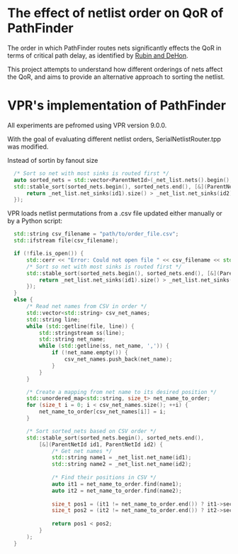 # The effect of netlist order on QoR of PathFinder
The order in which PathFinder routes nets significantly effects the QoR in terms of critical path delay, as identified by [Rubin and DeHon](https://ic.ese.upenn.edu/pdf/pathfinder_noise_fpga2011.pdf).

This project attempts to understand how different orderings of nets affect the QoR, and aims to provide an alternative approach to sorting the netlist.

# VPR's implementation of PathFinder
All experiments are pefromed using VPR version 9.0.0.

With the goal of evaluating different netlist orders, SerialNetlistRouter.tpp was modified.

Instead of sortin by fanout size
```cpp
  /* Sort so net with most sinks is routed first */
  auto sorted_nets = std::vector<ParentNetId>(_net_list.nets().begin(), _net_list.nets().end());
  std::stable_sort(sorted_nets.begin(), sorted_nets.end(), [&](ParentNetId id1, ParentNetId id2) -> bool {
      return _net_list.net_sinks(id1).size() > _net_list.net_sinks(id2).size();
  });
```
VPR loads netlist permutations from a .csv file updated either manually or by a Python script:
```cpp
  std::string csv_filename = "path/to/order_file.csv";
  std::ifstream file(csv_filename);

  if (!file.is_open()) {
      std::cerr << "Error: Could not open file " << csv_filename << std::endl;
      /* Sort so net with most sinks is routed first */   
      std::stable_sort(sorted_nets.begin(), sorted_nets.end(), [&](ParentNetId id1, ParentNetId id2) -> bool {
          return _net_list.net_sinks(id1).size() > _net_list.net_sinks(id2).size();
      });
  }
  else {
      /* Read net names from CSV in order */
      std::vector<std::string> csv_net_names;
      std::string line;
      while (std::getline(file, line)) {
          std::stringstream ss(line);
          std::string net_name;
          while (std::getline(ss, net_name, ',')) {
              if (!net_name.empty()) {
                  csv_net_names.push_back(net_name);
              }
          }
      }

      /* Create a mapping from net name to its desired position */
      std::unordered_map<std::string, size_t> net_name_to_order;
      for (size_t i = 0; i < csv_net_names.size(); ++i) {
          net_name_to_order[csv_net_names[i]] = i;
      }

      /* Sort sorted_nets based on CSV order */
      std::stable_sort(sorted_nets.begin(), sorted_nets.end(), 
          [&](ParentNetId id1, ParentNetId id2) {
              /* Get net names */
              std::string name1 = _net_list.net_name(id1);
              std::string name2 = _net_list.net_name(id2);
              
              /* Find their positions in CSV */
              auto it1 = net_name_to_order.find(name1);
              auto it2 = net_name_to_order.find(name2);
              
              size_t pos1 = (it1 != net_name_to_order.end()) ? it1->second : csv_net_names.size();
              size_t pos2 = (it2 != net_name_to_order.end()) ? it2->second : csv_net_names.size();
              
              return pos1 < pos2;
          }
      );
  }
```
